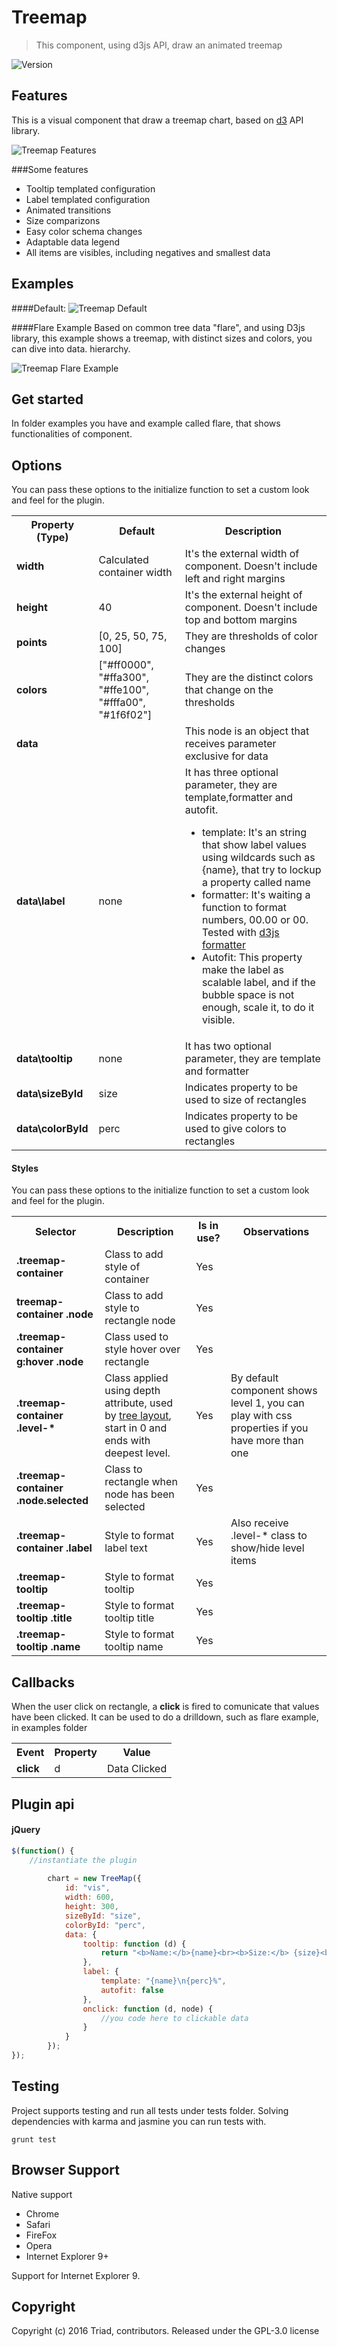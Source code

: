 # Treemap

> This component, using d3js API, draw an animated treemap

![Version](http://img.shields.io/version/0.3.2.png?color=green)


## Features
This is a visual component that draw a treemap chart, based on [d3](http://d3js.org/) API library.

![Treemap Features](http://rawgit.com/lflores/treemap/master/src/images/treemap-features.gif)

###Some features
* Tooltip templated configuration
* Label templated configuration
* Animated transitions
* Size comparizons
* Easy color schema changes
* Adaptable data legend
* All items are visibles, including negatives and smallest data


## Examples
####Default:
![Treemap Default](http://rawgit.com/lflores/treemap/master/src/images/treemap-flare.gif)

####Flare Example
Based on common tree data "flare", and using D3js library, this example shows a treemap, with distinct sizes and colors, you can dive into data. hierarchy.

![Treemap Flare Example](http://rawgit.com/lflores/treemap/master/src/images/treemap-flare.gif)


## Get started
In folder examples you have and example called flare, that shows functionalities of component.


## Options
You can pass these options to the initialize function to set a custom look and feel for the plugin.

<table>
    <tr>
        <th>Property (Type)</th>
        <th>Default</th>
        <th>Description</th>
    </tr>
    <tr>
        <td><strong>width</strong></td>
        <td>Calculated container width</td>
        <td>It's the external width of component. Doesn't include left and right margins</td>
    </tr>
  <tr>
        <td><strong>height</strong></td>
        <td>40</td>
        <td>It's the external height of component. Doesn't include top and bottom margins</td>
    </tr>
    <tr>
        <td><strong>points</strong></td>
        <td>[0, 25, 50, 75, 100]</td>
        <td>They are thresholds of color changes</td>
    </tr>
    <tr>
        <td><strong>colors</strong></td>
        <td>["#ff0000", "#ffa300", "#ffe100", "#fffa00", "#1f6f02"]</td>
        <td>They are the distinct colors that change on the thresholds</td>
    </tr>
     <tr>
        <td><strong>data</strong></td>
        <td></td>
        <td>This node is an object that receives parameter exclusive for data</td>
    </tr>
    <tr>
        <td><strong>data\label</strong></td>
        <td>none</td>
        <td>It has three optional parameter, they are template,formatter and autofit.
        <ul>
        <li>template: It's an string that show label values using wildcards such as {name}, that try to lockup a property called name</li>
        <li>formatter: It's waiting a function to format numbers, 00.00 or 00. Tested with <a href="https://github.com/mbostock/d3/wiki/Formatting">d3js formatter</a></li>
        <li>Autofit: This property make the label as scalable label, and if the bubble space is not enough, scale it, to do it visible. </li>
        </ul>
        </td>
    </tr>
    <tr>
        <td><strong>data\tooltip</strong></td>
        <td>none</td>
        <td>It has two optional parameter, they are template and formatter</td>
    </tr>
    <tr>
        <td><strong>data\sizeById</strong></td>
        <td>size</td>
        <td>Indicates property to be used to size of rectangles</td>
    </tr>
    <tr>
        <td><strong>data\colorById</strong></td>
        <td>perc</td>
        <td>Indicates property to be used to give colors to rectangles</td>
    </tr>
</table>

#### Styles
You can pass these options to the initialize function to set a custom look and feel for the plugin.
<table>
    <tr>
        <th>Selector</th>
        <th>Description</th>
        <th>Is in use?</th>
        <th>Observations</th>
    </tr>
    <tr>
        <td><strong>.treemap-container</strong></td>
        <td>Class to add style of container</td>
        <td>Yes</td>
        <td>&nbsp;</td>
    </tr>
    <tr>
        <td><strong>treemap-container .node</strong></td>
        <td>Class to add style to rectangle node</td>
        <td>Yes</td>
        <td>&nbsp;</td>
    </tr>
     <tr>
        <td><strong>.treemap-container g:hover .node</strong></td>
        <td>Class used to style hover over rectangle</td>
        <td>Yes</td>
        <td>&nbsp;</td>
    </tr>
    <tr>
        <td><strong>.treemap-container .level-*</strong></td>
        <td>Class applied using depth attribute, used by <a href="https://github.com/d3/d3/wiki/Tree-Layout">tree layout</a>, start in 0 and ends with deepest level.</td>
        <td>Yes</td>
        <td>By default component shows level 1, you can play with css properties if you have more than one</td>
    </tr>
    <tr>
        <td><strong>.treemap-container .node.selected</strong></td>
        <td>Class to rectangle when node has been selected</td>
        <td>Yes</td>
        <td>&nbsp;</td>
    </tr>
     <tr>
        <td><strong>.treemap-container .label</strong></td>
        <td>Style to format label text</td>
        <td>Yes</td>
        <td>Also receive .level-* class to show/hide level items</td>
    </tr>
    <tr>
        <td><strong>.treemap-tooltip </strong></td>
        <td>Style to format tooltip</td>
        <td>Yes</td>
        <td>&nbsp;</td>
    </tr>
    <tr>
        <td><strong>.treemap-tooltip .title</strong></td>
        <td>Style to format tooltip title</td>
        <td>Yes</td>
        <td>&nbsp;</td>
    </tr>
    <tr>
        <td><strong>.treemap-tooltip .name</strong></td>
        <td>Style to format tooltip name</td>
        <td>Yes</td>
        <td>&nbsp;</td>
    </tr>
</table>


## Callbacks
When the user click on rectangle, a <strong>click</strong> is fired to comunicate that values have been clicked. It can be used to do a drilldown, such as flare example, in examples folder
<table>
    <tr>
        <th>Event</th>
        <th>Property</th>
        <th>Value</th>
    </tr>
    <tr>
        <td><strong>click</strong></td>
        <td>d</td>
        <td>Data Clicked</td>
    </tr>
</table>


## Plugin api
#### jQuery

```javascript
$(function() {
    //instantiate the plugin
    
        chart = new TreeMap({
            id: "vis",
            width: 600,
            height: 300,
            sizeById: "size",
            colorById: "perc",
            data: {
                tooltip: function (d) {
                    return "<b>Name:</b>{name}<br><b>Size:</b> {size}<br><b>Size of Total:</b> {perc}%";
                },
                label: {
                    template: "{name}\n{perc}%",
                    autofit: false
                },
                onclick: function (d, node) {
                    //you code here to clickable data
                }
            }
        });
});
```


## Testing
Project supports testing and run all tests under tests folder.
Solving dependencies with karma and jasmine you can run tests with.
```
grunt test
```


## Browser Support
Native support

* Chrome
* Safari
* FireFox
* Opera
* Internet Explorer 9+

Support for Internet Explorer 9.


## Copyright
Copyright (c) 2016 Triad, contributors. Released under the GPL-3.0 license 
